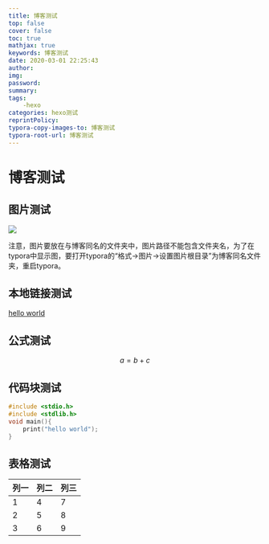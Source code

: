 ```yaml
---
title: 博客测试
top: false
cover: false
toc: true
mathjax: true
keywords: 博客测试
date: 2020-03-01 22:25:43
author:
img:
password:
summary:
tags:
	-hexo
categories: hexo测试
reprintPolicy:
typora-copy-images-to: 博客测试
typora-root-url: 博客测试
---
```


# 博客测试

## 图片测试

![](Cg-4WVVoEXCIRESuAA77Pisv2KgAAEVMAK0mz0ADvtW874.jpg)

注意，图片要放在与博客同名的文件夹中，图片路径不能包含文件夹名，为了在typora中显示图，要打开typora的“格式->图片->设置图片根目录”为博客同名文件夹，重启typora。

## 本地链接测试

[hello world](hello-world)

[todo]:测试还不成功

## 公式测试

$$
a=b+c
$$

## 代码块测试

```C
#include <stdio.h>
#include <stdlib.h>
void main(){
    print("hello world");
}
```

## 表格测试

| 列一 | 列二 | 列三 |
| ---- | ---- | ---- |
| 1    | 4    | 7    |
| 2    | 5    | 8    |
| 3    | 6    | 9    |

